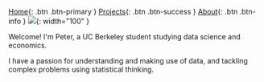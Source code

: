 [Home](README.md){: .btn .btn-primary } 
[Projects](projectPage.md){: .btn .btn-success } 
[About](about.md){: .btn .btn-info } ![](images/dss.gif){: width="100" }

Welcome! I'm Peter, a UC Berkeley student studying data science and economics.

I have a passion for understanding and making use of data, and tackling complex problems using statistical thinking.

<style>
.btn {
    display: inline-block;
    padding: 10px 20px;
    margin: 5px;
    border-radius: 5px;
    text-decoration: none;
    color: white;
    font-weight: bold;
}
.btn-primary { background-color: #007bff; }
.btn-success { background-color: #28a745; }
.btn-info { background-color: #17a2b8; }
</style>

